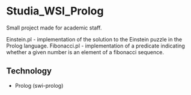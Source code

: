 # Studia_WSI_Prolog
Small project made for academic staff.

Einstein.pl - implementation of the solution to the Einstein puzzle in the Prolog language. 
Fibonacci.pl - implementation of a predicate indicating whether a given number is an element of a fibonacci sequence.

## Technology 
- Prolog (swi-prolog)
